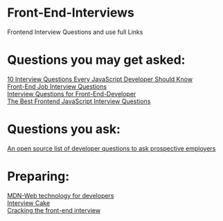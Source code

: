 # Front-End-Interviews
Frontend  Interview Questions and use full Links


# Questions you may get asked:

[10 Interview Questions Every JavaScript Developer Should Know](https://medium.com/javascript-scene/10-interview-questions-every-javascript-developer-should-know-6fa6bdf5ad95)\
[Front-End Job Interview Questions](https://h5bp.org/Front-end-Developer-Interview-Questions/)\
[Interview Questions for Front-End-Developer](http://thatjsdude.com/interview/index.html)\
[The Best Frontend JavaScript Interview Questions](https://performancejs.com/post/hde6d32/The-Best-Frontend-JavaScript-Interview-Questions-(Written-by-a-Frontend-Engineer))

# Questions you ask:
[An open source list of developer questions to ask prospective employers](https://github.com/psuryachaitanya/InterviewThis)

# Preparing:
[MDN-Web technology for developers](https://developer.mozilla.org/en-US/docs/Web)\
[Interview Cake](https://www.interviewcake.com/)\
[Cracking the front-end interview](https://medium.freecodecamp.org/cracking-the-front-end-interview-9a34cd46237)


